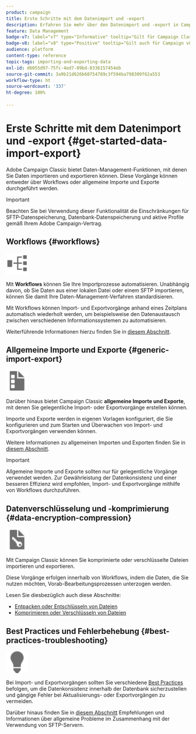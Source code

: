 ```yaml
---
product: campaign
title: Erste Schritte mit dem Datenimport und -export
description: Erfahren Sie mehr über den Datenimport und -export in Campaign
feature: Data Management
badge-v7: label="v7" type="Informative" tooltip="Gilt für Campaign Classic v7"
badge-v8: label="v8" type="Positive" tooltip="Gilt auch für Campaign v8"
audience: platform
content-type: reference
topic-tags: importing-and-exporting-data
exl-id: d6055d97-75fc-4ed7-89bd-8336157454eb
source-git-commit: 3a9b21d626b60754789c3f594ba798309f62a553
workflow-type: ht
source-wordcount: '337'
ht-degree: 100%

---
```


# Erste Schritte mit dem Datenimport und -export {#get-started-data-import-export}



Adobe Campaign Classic bietet Daten-Management-Funktionen, mit denen Sie Daten importieren und exportieren können. Diese Vorgänge können entweder über Workflows oder allgemeine Importe und Exporte durchgeführt werden.

>[!IMPORTANT]
>
>Beachten Sie bei Verwendung dieser Funktionalität die Einschränkungen für SFTP-Datenspeicherung, Datenbank-Datenspeicherung und aktive Profile gemäß Ihrem Adobe Campaign-Vertrag.

## Workflows {#workflows}

<img src="assets/do-not-localize/icon_workflows.svg" width="60px">

Mit **Workflows** können Sie Ihre Importprozesse automatisieren. Unabhängig davon, ob Sie Daten aus einer lokalen Datei oder einem SFTP importieren, können Sie damit Ihre Daten-Management-Verfahren standardisieren.

Mit Workflows können Import- und Exportvorgänge anhand eines Zeitplans automatisch wiederholt werden, um beispielsweise den Datenaustausch zwischen verschiedenen Informationssystemen zu automatisieren.

Weiterführende Informationen hierzu finden Sie in [diesem Abschnitt](../../platform/using/import-export-workflows.md).

## Allgemeine Importe und Exporte {#generic-import-export}

<img src="assets/do-not-localize/icon_templates.svg" width="60px">

Darüber hinaus bietet Campaign Classic **allgemeine Importe und Exporte**, mit denen Sie gelegentliche Import- oder Exportvorgänge erstellen können.

Importe und Exporte werden in eigenen Vorlagen konfiguriert, die Sie konfigurieren und zum Starten und Überwachen von Import- und Exportvorgängen verwenden können.

Weitere Informationen zu allgemeinen Importen und Exporten finden Sie in [diesem Abschnitt](../../platform/using/about-generic-imports-exports.md).

>[!IMPORTANT]
>Allgemeine Importe und Exporte sollten nur für gelegentliche Vorgänge verwendet werden. Zur Gewährleistung der Datenkonsistenz und einer besseren Effizienz wird empfohlen, Import- und Exportvorgänge mithilfe von Workflows durchzuführen.

## Datenverschlüsselung und -komprimierung {#data-encryption-compression}

<img src="assets/do-not-localize/icon_encrypt.svg" width="60px">

Mit Campaign Classic können Sie komprimierte oder verschlüsselte Dateien importieren und exportieren.

Diese Vorgänge erfolgen innerhalb von Workflows, indem die Daten, die Sie nutzen möchten, Vorab-Bearbeitungsprozessen unterzogen werden.

Lesen Sie diesbezüglich auch diese Abschnitte:

* [Entpacken oder Entschlüsseln von Dateien](../../platform/using/unzip-decrypt.md)
* [Komprimieren oder Verschlüsseln von Dateien](../../platform/using/zip-encrypt.md)

## Best Practices und Fehlerbehebung {#best-practices-troubleshooting}

<img src="assets/do-not-localize/icon_bestpractices.svg" width="60px">

Bei Import- und Exportvorgängen sollten Sie verschiedene [Best Practices](../../platform/using/import-export-best-practices.md) befolgen, um die Datenkonsistenz innerhalb der Datenbank sicherzustellen und gängige Fehler bei Aktualisierungs- oder Exportvorgängen zu vermeiden.

Darüber hinaus finden Sie in [diesem Abschnitt](../../platform/using/sftp-server-usage.md) Empfehlungen und Informationen über allgemeine Probleme im Zusammenhang mit der Verwendung von SFTP-Servern.
